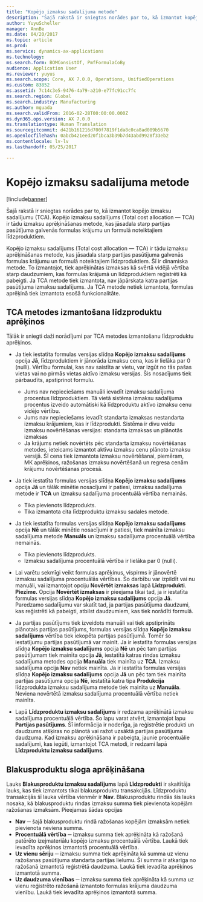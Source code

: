 ```yaml
---
title: "Kopējo izmaksu sadalījuma metode"
description: "Šajā rakstā ir sniegtas norādes par to, kā izmantot kopējo izmaksu sadalījumu (TCA). Kopējo izmaksu sadalījums (Total cost allocation — TCA) ir tādu izmaksu aprēķināšanas metode, kas jāsadala starp partijas pasūtījuma galvenās formulas krājumu un formulā noteiktajiem līdzproduktiem."
author: YuyuScheller
manager: AnnBe
ms.date: 04/20/2017
ms.topic: article
ms.prod: 
ms.service: dynamics-ax-applications
ms.technology: 
ms.search.form: BOMConsistOf, PmfFormulaCoBy
audience: Application User
ms.reviewer: yuyus
ms.search.scope: Core, AX 7.0.0, Operations, UnifiedOperations
ms.custom: 83852
ms.assetid: 7c14c3e5-9476-4a79-a210-e77fc91cc7fc
ms.search.region: Global
ms.search.industry: Manufacturing
ms.author: mguada
ms.search.validFrom: 2016-02-28T00:00:00.000Z
ms.dyn365.ops.version: AX 7.0.0
ms.translationtype: Human Translation
ms.sourcegitcommit: d421b161216d700f7819f1da8c0ca8ad089b5670
ms.openlocfilehash: 0abcb421eed20f1bca3b39b7d43abd9928f33eb2
ms.contentlocale: lv-lv
ms.lasthandoff: 05/25/2017

---
```


# <a name="total-cost-allocation-method"></a>Kopējo izmaksu sadalījuma metode

[!include[banner](../includes/banner.md)]


Šajā rakstā ir sniegtas norādes par to, kā izmantot kopējo izmaksu sadalījumu (TCA). Kopējo izmaksu sadalījums (Total cost allocation — TCA) ir tādu izmaksu aprēķināšanas metode, kas jāsadala starp partijas pasūtījuma galvenās formulas krājumu un formulā noteiktajiem līdzproduktiem.

Kopējo izmaksu sadalījums (Total cost allocation — TCA) ir tādu izmaksu aprēķināšanas metode, kas jāsadala starp partijas pasūtījuma galvenās formulas krājumu un formulā noteiktajiem līdzproduktiem. Šī ir dinamiska metode. To izmantojot, tiek aprēķinātas izmaksas kā svērtā vidējā vērtība starp daudzumiem, kas formulas krājumā un līdzproduktiem reģistrēti kā pabeigti. Ja TCA metode tiek izmantota, nav jāpārskata katra partijas pasūtījuma izmaksu sadalījums. Ja TCA metode netiek izmantota, formulas aprēķinā tiek izmantota esošā funkcionalitāte.

## <a name="using-tca-for-coproducts"></a>TCA metodes izmantošana līdzproduktu aprēķinos
Tālāk ir sniegti daži norādījumi par TCA metodes izmantošanu līdzproduktu aprēķinos.

-   Ja tiek iestatīta formulas versijas slīdņa **Kopējo izmaksu sadalījums** opcija **Jā**, līdzproduktiem ir jānorāda izmaksu cena, kas ir lielāka par 0 (nulli). Vērtību formulai, kas nav saistīta ar vietu, var izgūt no tās pašas vietas vai no pirmās vietas aktīvo izmaksu versijas. Šis nosacījums tiek pārbaudīts, apstiprinot formulu.

    -   Jums nav nepieciešams manuāli ievadīt izmaksu sadalījuma procentus līdzproduktiem. Tā vietā sistēma izmaksu sadalījuma procentus izveido automātiski kā līdzproduktu aktīvo izmaksu cenu vidējo vērtību. 
    -   Jums nav nepieciešams ievadīt standarta izmaksas nestandarta izmaksu krājumiem, kas ir līdzprodukti. Sistēma ir divu veidu izmaksu novērtēšanas versijas: standarta izmaksas un plānotās izmaksas 
    -   Ja krājums netiek novērtēts pēc standarta izmaksu novērtēšanas metodes, ieteicams izmantot aktīvu izmaksu cenu plānoto izmaksu versijā. Šī cena tiek izmantota izmaksu novērtēšanai, piemēram, MK aprēķinos, ražošanas izmaksu novērtēšanā un regresa cenām krājumu novērtēšanas procesā. 

-   Ja tiek iestatīta formulas versijas slīdņa **Kopējo izmaksu sadalījums** opcija **Jā** un tālāk minētie nosacījumi ir patiesi, izmaksu sadalījuma metode ir **TCA** un izmaksu sadalījuma procentuālā vērtība nemainās.
    -   Tika pievienots līdzprodukts.
    -   Tika izmantota cita līdzproduktu izmaksu sadales metode.
-   Ja tiek iestatīta formulas versijas slīdņa **Kopējo izmaksu sadalījums** opcija **Nē** un tālāk minētie nosacījumi ir patiesi, tiek mainīta izmaksu sadalījuma metode **Manuāls** un izmaksu sadalījuma procentuālā vērtība nemainās.
    -   Tika pievienots līdzprodukts.
    -   Izmaksu sadalījuma procentuālā vērtība ir lielāka par 0 (nulli).
-   Lai varētu sekmīgi veikt formulas aprēķinus, vispirms ir jānovērtē izmaksu sadalījuma procentuālās vērtības. Šo darbību var izpildīt vai nu manuāli, vai izmantojot opciju **Novērtēt izmaksas** lapā **Līdzprodukti**. **Piezīme.** Opcija **Novērtēt izmaksas** ir pieejama tikai tad, ja ir iestatīta formulas versijas slīdņa **Kopējo izmaksu sadalījums** opcija **Jā**. Paredzamo sadalījumu var skatīt tad, ja partijas pasūtījuma daudzumi, kas reģistrēti kā pabeigti, atbilst daudzumiem, kas tiek norādīti formulā.
-   Ja partijas pasūtījums tiek izveidots manuāli vai tiek apstiprināts plānotais partijas pasūtījums, formulas versijas slīdņa **Kopējo izmaksu sadalījums** vērtība tiek iekopēta partijas pasūtījumā. Tomēr šo iestatījumu partijas pasūtījumā var mainīt. Ja ir iestatīta formulas versijas slīdņa **Kopējo izmaksu sadalījums** opcija **Nē** un pēc tam partijas pasūtījumam tiek mainīta opcija **Jā**, iestatītā katras rindas izmaksu sadalījuma metodes opcija **Manuāla** tiek mainīta uz **TCA**. Izmaksu sadalījuma opcija **Nav** netiek mainīta. Ja ir iestatīta formulas versijas slīdņa **Kopējo izmaksu sadalījums** opcija **Jā** un pēc tam tiek mainīta partijas pasūtījuma opcija **Nē**, iestatītā katra tipa **Produkcija** līdzprodukta izmaksu sadalījuma metode tiek mainīta uz **Manuāla**. Neviena novērtētā izmaksu sadalījuma procentuālā vērtība netiek mainīta.
-   Lapā **Līdzproduktu izmaksu sadalījums** ir redzama aprēķinātā izmaksu sadalījuma procentuālā vērtība. Šo lapu varat atvērt, izmantojot lapu **Partijas pasūtījums**. Šī informācija ir noderīga, ja reģistrētie produkti un daudzums atšķiras no plānotā vai ražot uzsāktā partijas pasūtījuma daudzuma. Kad izmaksu aprēķināšana ir pabeigta, jaunie procentuālie sadalījumi, kas iegūti, izmantojot TCA metodi, ir redzami lapā **Līdzproduktu izmaksu sadalījums**.

## <a name="calculating-the-burden-for-byproducts"></a>Blakusproduktu sloga aprēķināšana
Lauks **Blakusproduktu izmaksu sadalījums** lapā **Līdzprodukti** ir skaitītāja lauks, kas tiek izmantots tikai blakusproduktu transakcijās. Līdzproduktu transakcijās šī lauka vērtība vienmēr ir **Nav**. Blakusproduktu rindās šis lauks nosaka, kā blakusproduktu rindas izmaksu summa tiek pievienota kopējām ražošanas izmaksām. Pieejamas šādas opcijas

-   **Nav** ─ šajā blakusproduktu rindā ražošanas kopējām izmaksām netiek pievienota neviena summa.
-   **Procentuālā vērtība** ─ izmaksu summa tiek aprēķināta kā ražošanā patērēto izejmateriālu kopējo izmaksu procentuālā vērtība. Laukā tiek ievadīta aprēķinos izmantotā procentuālā vērtība.
-   **Uz vienu sēriju** ─ izmaksu summa tiek aprēķināta kā summa uz vienu ražošanas pasūtījuma standarta partijas lielumu. Šī summa ir atkarīga no ražošanā izmantotā reģistrētā daudzuma. Laukā tiek ievadīta aprēķinos izmantotā summa.
-   **Uz daudzuma vienības** ─ izmaksu summa tiek aprēķināta kā summa uz vienu reģistrēto ražošanā izmantoto formulas krājuma daudzuma vienību. Laukā tiek ievadīta aprēķinos izmantotā summa.





